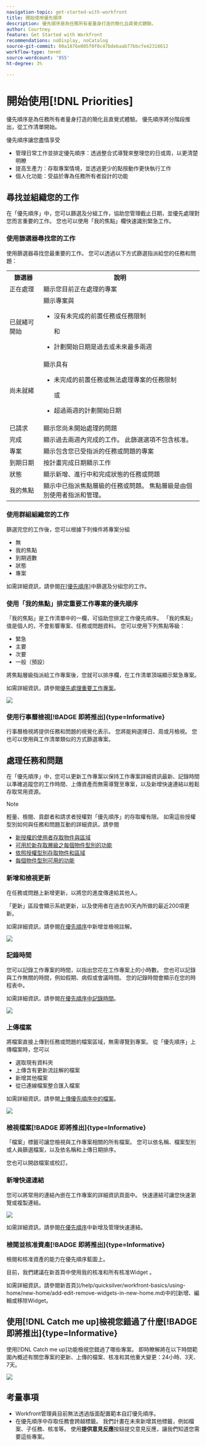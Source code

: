 ```yaml
---
navigation-topic: get-started-with-workfront
title: 開始使用優先順序
description: 優先順序是為任務所有者量身打造的簡化且直覺式體驗。
author: Courtney
feature: Get Started with Workfront
recommendations: noDisplay, noCatalog
source-git-commit: 00a1876e005f0f0c47bdebaab77bbcfe42318612
workflow-type: tm+mt
source-wordcount: '955'
ht-degree: 3%

---
```



# 開始使用[!DNL Priorities]

優先順序是為任務所有者量身打造的簡化且直覺式體驗。 優先順序將分階段推出，從工作清單開始。

優先順序讓您盡情享受

* 管理日常工作並排定優先順序：透過整合式導覽來整理您的日或周，以更清楚明瞭
* 提高生產力：存取專案情境，並透過更少的點按動作更快執行工作
* 個人化功能：受益於專為任務所有者設計的功能

## 尋找並組織您的工作

在「優先順序」中，您可以篩選及分組工作，協助您管理截止日期，並優先處理對您而言重要的工作。 您也可以使用「我的焦點」欄快速識別緊急工作。

### 使用篩選器尋找您的工作

使用篩選器尋找您最重要的工作。 您可以透過以下方式篩選指派給您的任務和問題：

<table>
  <tbody>
   <tr>
   <th>篩選器</th>
   <th>說明</th>
   </tr>
    <tr>
      <td>正在處理</td>
      <td>顯示您目前正在處理的專案</td>
    </tr>
    <tr>
      <td>已就緒可開始</td>
      <td>顯示專案與 
      <ul>
      <li>沒有未完成的前置任務或任務限制</li>
      <p>和</p>
      <li>計劃開始日期是過去或未來最多兩週</li>
      </ul>
      </td>
    </tr>
    <tr>
      <td>尚未就緒</td>
      <td>顯示具有
       <ul>
      <li>未完成的前置任務或無法處理專案的任務限制</li>
      <p>或</p>
      <li>超過兩週的計劃開始日期</li>
      </ul>
       </td>
    </tr>
    <tr>
      <td>已請求</td>
      <td>顯示您尚未開始處理的問題</td>
    </tr>
      <td>完成</td>
      <td>顯示過去兩週內完成的工作。 此篩選選項不包含核准。</td>
    </tr>
    <tr>
    <td>專案</td>
    <td>顯示包含您已受指派的任務或問題的專案</td>
    </tr>
    <tr>
    <td>到期日期</td>
    <td>按計畫完成日期顯示工作</td>
    </tr>
    <tr>
    <td>狀態</td>
    <td>顯示新增、進行中和完成狀態的任務或問題</td>
    </tr>
     <tr>
    <td>我的焦點</td>
    <td>顯示中已指派焦點層級的任務或問題。 焦點層級是由個別使用者指派和管理。</td>
    </tr>
  </tbody>
</table>

### 使用群組組織您的工作

篩選完您的工作後，您可以根據下列條件將專案分組

* 無
* 我的焦點
* 到期週數
* 狀態
* 專案

如需詳細資訊，請參閱[在[優先順序]](/help/quicksilver/workfront-basics/priorities/filter-group-work-priorities.md)中篩選及分組您的工作。

### 使用「我的焦點」排定重要工作專案的優先順序

「我的焦點」是工作清單中的一欄，可協助您排定工作優先順序。 「我的焦點」值是個人的，不會影響專案、任務或問題資料。 您可以使用下列焦點等級：

* 緊急
* 主要
* 次要
* 一般（預設）

將焦點層級指派給工作專案後，您就可以排序欄，在工作清單頂端顯示緊急專案。

如需詳細資訊，請參閱[優先處理重要工作專案](/help/quicksilver/workfront-basics/priorities/prioritize-work-items.md)。

![](assets/my-focus-column.png)

### 使用行事曆檢視[!BADGE 即將推出]{type=Informative}

行事曆檢視將提供任務和問題的視覺化表示。 您將能夠選擇日、周或月檢視。 您也可以使用與工作清單類似的方式篩選專案。

## 處理任務和問題

在「優先順序」中，您可以更新工作專案以保持工作專案詳細資訊最新、記錄時間以準確追蹤您的工作時間、上傳資產而無需導覽至專案，以及新增快速連結以輕鬆存取常用資源。

>[!NOTE]
>
>輕量、檢閱、貢獻者和請求者授權對「優先順序」的存取權有限。 如需這些授權型別如何與任務和問題互動的詳細資訊，請參閱
>
>* [新授權的使用者存取物件與區域](/help/quicksilver/administration-and-setup/add-users/how-access-levels-work/access-to-objects-areas-license-types.md)
>* [可用於新存取層級之每個物件型別的功能](/help/quicksilver/administration-and-setup/add-users/how-access-levels-work/functionality-available-for-objects.md)
>* [依照授權型別存取物件和區域](/help/quicksilver/administration-and-setup/add-users/access-levels-and-object-permissions/access-to-objects-and-areas-by-license-type.md)
>* [每個物件型別可用的功能](/help/quicksilver/administration-and-setup/add-users/access-levels-and-object-permissions/functionality-available-for-each-object-type.md)


### 新增和檢視更新

在任務或問題上新增更新，以將您的進度傳達給其他人。

「更新」區段會顯示系統更新，以及使用者在過去90天內所做的最近200項更新。

如需詳細資訊，請參閱[在優先順序](/help/quicksilver/workfront-basics/priorities/add-view-updates-priorities.md)中新增並檢視註解。

![](assets/new-update.png)

### 記錄時間

您可以記錄工作專案的時間，以指出您花在工作專案上的小時數。 您也可以記錄與工作無關的時間，例如假期、病假或會議時間。 您的記錄時間會顯示在您的時程表中。

如需詳細資訊，請參閱[在優先順序中記錄時間](/help/quicksilver/workfront-basics/priorities/log-time-priorities.md)。

![](assets/log-time.png)

### 上傳檔案

將檔案直接上傳到任務或問題的檔案區域，無需導覽到專案。 從「優先順序」上傳檔案時，您可以

* 選取現有資料夾
* 上傳含有更新流註解的檔案
* 新增其他檔案
* 從已連線檔案整合匯入檔案

如需詳細資訊，請參閱[上傳優先順序中的檔案](/help/quicksilver/workfront-basics/priorities/upload-files-in-priorities.md)。

![](assets/upload-file.png)

### 檢視檔案[!BADGE 即將推出]{type=Informative}

「檔案」標籤可讓您檢視與工作專案相關的所有檔案。 您可以依名稱、檔案型別或人員篩選檔案，以及依名稱和上傳日期排序。

您也可以開啟檔案或校訂。

### 新增快速連結

您可以將常用的連結內嵌在工作專案的詳細資訊頁面中。 快速連結可讓您快速瀏覽或複製連結。

![](assets/quick-links.png)

如需詳細資訊，請參閱[在優先順序](/help/quicksilver/workfront-basics/priorities/quick-links-priorities.md)中新增及管理快速連結。

### 檢閱並核准資產[!BADGE 即將推出]{type=Informative}

檢閱和核准資產的能力在優先順序藍圖上。

目前，我們建議在新首頁中使用我的核准和所有核准Widget 。

如需詳細資訊，請參閱新首頁](/help/quicksilver/workfront-basics/using-home/new-home/add-edit-remove-widgets-in-new-home.md)中的[新增、編輯或移除Widget。


## 使用[!DNL Catch me up]檢視您錯過了什麼[!BADGE 即將推出]{type=Informative}

使用[!DNL Catch me up]功能檢視您錯過了哪些專案。 即時瞭解將在以下時間範圍內概述有關您專案的更新、上傳的檔案、核准和其他重大變更：24小時、3天、7天。


![](assets/catch-me-up.png)

## 考量事項

* Workfront管理員目前無法透過版面配置範本自訂優先順序。
* 在優先順序中存取任務會跨越標籤。 我們計畫在未來新增其他標籤，例如檔案、子任務、核准等。 使用&#x200B;**提供意見反應**&#x200B;按鈕提交意見反應，讓我們知道您需要這些專案。


